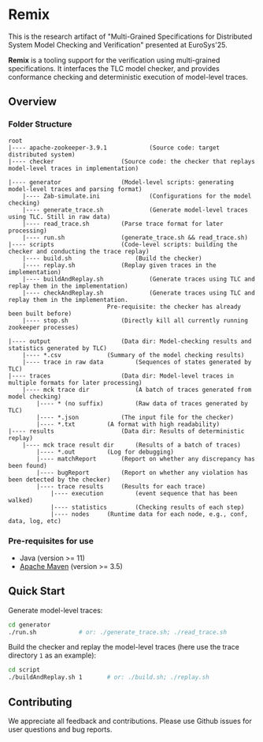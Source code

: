 # Remix

This is the research artifact of "Multi-Grained Specifications for Distributed System Model Checking and Verification" presented at EuroSys'25.

**Remix** is a tooling support for the verification using multi-grained specifications. It interfaces the TLC model checker, and provides conformance checking and deterministic execution of model-level traces.



## Overview

### Folder Structure

```
root
|---- apache-zookeeper-3.9.1			(Source code: target distributed system)
|---- checker					(Source code: the checker that replays model-level traces in implementation)

|---- generator					(Model-level scripts: generating model-level traces and parsing format)
	|---- Zab-simulate.ini	    		(Configurations for the model checking)
	|---- generate_trace.sh	    		(Generate model-level traces using TLC. Still in raw data)
	|---- read_trace.sh			(Parse trace format for later processing)
	|---- run.sh				(generate_trace.sh && read_trace.sh)
|---- scripts					(Code-level scripts: building the checker and conducting the trace replay)
	|---- build.sh			    	(Build the checker)
	|---- replay.sh				(Replay given traces in the implementation)
	|---- buildAndReplay.sh     		(Generate traces using TLC and replay them in the implementation)
	|---- checkAndReplay.sh	    		(Generate traces using TLC and replay them in the implementation.
							Pre-requisite: the checker has already been built before)
	|---- stop.sh				(Directly kill all currently running zookeeper processes)
			
|---- output					(Data dir: Model-checking results and statistics generated by TLC)
	|---- *.csv				(Summary of the model checking results)
	|---- trace in raw data			(Sequences of states generated by TLC)
|---- traces					(Data dir: Model-level traces in multiple formats for later processing)
	|---- mck trace dir 			(A batch of traces generated from model checking)
		|---- * (no suffix)	    	(Raw data of traces generated by TLC)
		|---- *.json			(The input file for the checker)
		|---- *.txt			(A format with high readability)
|---- results					(Data dir: Results of deterministic replay)
	|---- mck trace result dir 		(Results of a batch of traces)
		|---- *.out			(Log for debugging)
		|---- matchReport		(Report on whether any discrepancy has been found)
		|---- bugReport			(Report on whether any violation has been detected by the checker)
		|---- trace results		(Results for each trace)
			|---- execution	    	(event sequence that has been walked)
			|---- statistics    	(Checking results of each step)
			|---- nodes		(Runtime data for each node, e.g., conf, data, log, etc)
```



### Pre-requisites for use

* Java (version >= 11) 
* [Apache Maven](http://maven.apache.org/) (version >= 3.5)



## Quick Start

Generate model-level traces:

```bash
cd generator
./run.sh   			# or: ./generate_trace.sh; ./read_trace.sh
```



Build the checker and replay the model-level traces (here use the trace directory `1`  as an example):

```bash
cd script
./buildAndReplay.sh 1 		# or: ./build.sh; ./replay.sh
```



## Contributing

We appreciate all feedback and contributions. Please use Github issues for user questions and bug reports.
